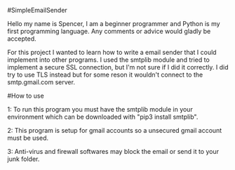 #SimpleEmailSender

Hello my name is Spencer, I am a beginner programmer and Python is my first programming language. Any comments or advice would gladly be accepted.

For this project I wanted to learn how to write a email sender that I could implement into other programs. I used the smtplib module and tried to implement a secure SSL connection, but I'm not sure if I did it correctly. I did try to use TLS instead but for some reson it wouldn't connect to the smtp.gmail.com server.

#How to use

1: To run this program you must have the smtplib module in your environment which can be downloaded with "pip3 install smtplib". 

2: This program is setup for gmail accounts so a unsecured gmail account must be used. 

3: Anti-virus and firewall softwares may block the email or send it to your junk folder. 
